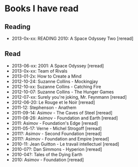 # Books I have read

## Reading

- 2013-0x-xx: READING 2010: A Space Odyssey Two [reread]

## Read

- 2013-06-xx: 2001: A Space Odyssey [reread]
- 2013-0x-xx: Team of Rivals
- 2013-01-2x: How to Create a Mind
- 2012-10-24: Suzanne Collins - Mockingjay
- 2012-10-xx: Suzanne Collins - Catching Fire
- 2012-10-07: Suzanne Collins - The Hunger Games
- 2012-07-xx: Surely you're joking, Mr. Feynmann [reread]
- 2012-06-20: Le Rouge et le Noir [reread]
- 2011-12: Stephenson - Anathem
- 2011-09-14: Asimov - The Caves of Steel [reread]
- 2011-08-26: Asimov - Foundation and Earth [reread]
- 2011: Asimov - Foundation's Edge [reread]
- 2011-05-17: Verne - Michel Strogoff [reread]
- 2011?: Asimov - Second Foundation [reread]
- 2011?: Asimov - Foundation and Empire [reread]
- 2010-11: Jean Guitton - Le travail intellectuel [reread]
- 2010-07?: Dan Simmons - Hyperion  [reread]
- 2010-04?: Tales of the Dying Earth
- 2010: Asimov - Foundation [reread]
